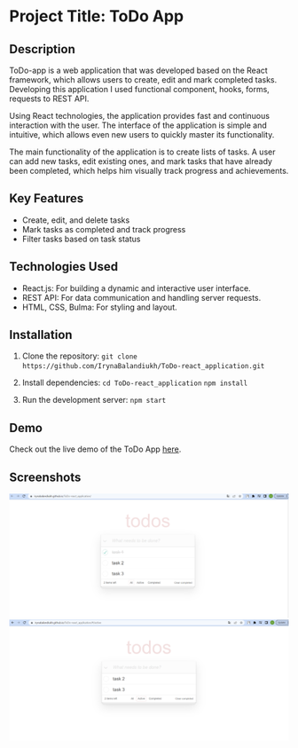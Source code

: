 # Project Title: ToDo App

## Description
ToDo-app is a web application that was developed based on the React framework, which allows users to create, edit and mark completed tasks.
Developing this application I used functional component, hooks, forms, requests to REST API.

Using React technologies, the application provides fast and continuous interaction with the user. The interface of the application is simple and intuitive, which allows even new users to quickly master its functionality.

The main functionality of the application is to create lists of tasks. A user can add new tasks, edit existing ones, and mark tasks that have already been completed, which helps him visually track progress and achievements.

## Key Features
- Create, edit, and delete tasks
- Mark tasks as completed and track progress
- Filter tasks based on task status

## Technologies Used
- React.js: For building a dynamic and interactive user interface.
- REST API: For data communication and handling server requests.
- HTML, CSS, Bulma: For styling and layout.

## Installation
1. Clone the repository:
`git clone https://github.com/IrynaBalandiukh/ToDo-react_application.git`

2. Install dependencies:
`cd ToDo-react_application`
`npm install`

3. Run the development server:
`npm start`

## Demo
Check out the live demo of the ToDo App [here](https://irynabalandiukh.github.io/ToDo-react_application/).

## Screenshots
![Screenshot 1](./screenshots/Screenshot-1.png)
![Screenshot 2](./screenshots/Screenshot-2.png)

